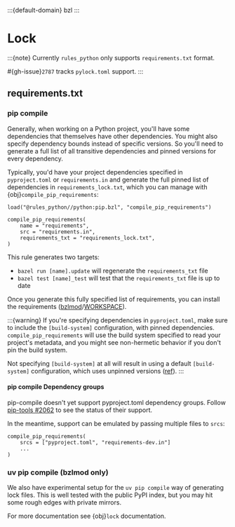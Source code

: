 :::{default-domain} bzl
:::

# Lock

:::{note}
Currently `rules_python` only supports `requirements.txt` format.

#{gh-issue}`2787` tracks `pylock.toml` support.
:::

## requirements.txt

### pip compile

Generally, when working on a Python project, you'll have some dependencies that themselves have
other dependencies. You might also specify dependency bounds instead of specific versions.
So you'll need to generate a full list of all transitive dependencies and pinned versions
for every dependency.

Typically, you'd have your project dependencies specified in `pyproject.toml` or `requirements.in`
and generate the full pinned list of dependencies in `requirements_lock.txt`, which you can
manage with {obj}`compile_pip_requirements`:

```starlark
load("@rules_python//python:pip.bzl", "compile_pip_requirements")

compile_pip_requirements(
    name = "requirements",
    src = "requirements.in",
    requirements_txt = "requirements_lock.txt",
)
```

This rule generates two targets:
- `bazel run [name].update` will regenerate the `requirements_txt` file
- `bazel test [name]_test` will test that the `requirements_txt` file is up to date

Once you generate this fully specified list of requirements, you can install the requirements ([bzlmod](./download)/[WORKSPACE](./download-workspace)).

:::{warning}
If you're specifying dependencies in `pyproject.toml`, make sure to include the
`[build-system]` configuration, with pinned dependencies.
`compile_pip_requirements` will use the build system specified to read your
project's metadata, and you might see non-hermetic behavior if you don't pin the
build system.

Not specifying `[build-system]` at all will result in using a default
`[build-system]` configuration, which uses unpinned versions
([ref](https://peps.python.org/pep-0518/#build-system-table)).
:::


#### pip compile Dependency groups

pip-compile doesn't yet support pyproject.toml dependency groups. Follow
[pip-tools #2062](https://github.com/jazzband/pip-tools/issues/2062)
to see the status of their support.

In the meantime, support can be emulated by passing multiple files to `srcs`:

```starlark
compile_pip_requirements(
    srcs = ["pyproject.toml", "requirements-dev.in"]
    ...
)
```

### uv pip compile (bzlmod only)

We also have experimental setup for the `uv pip compile` way of generating lock files.
This is well tested with the public PyPI index, but you may hit some rough edges with private
mirrors.

For more documentation see {obj}`lock` documentation.
